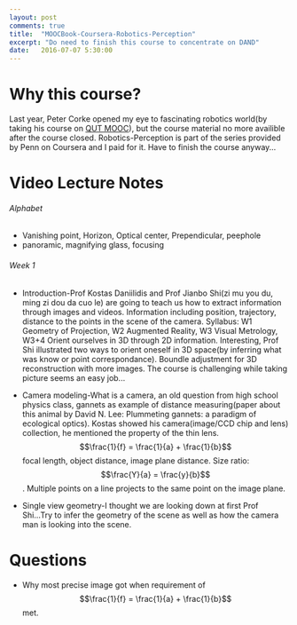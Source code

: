 ```yaml
---
layout: post
comments: true
title:  "MOOCBook-Coursera-Robotics-Perception"
excerpt: "Do need to finish this course to concentrate on DAND"
date:   2016-07-07 5:30:00
---
```


# Why this course?
Last year, Peter Corke opened my eye to fascinating robotics world(by taking his course on [QUT MOOC](mooc.qut.edu.au)), but the course material no more availible after the course closed.
Robotics-Perception is part of the series provided by Penn on Coursera and I paid for it. Have to finish the course anyway...

# Video Lecture Notes

###### Alphabet
+ Vanishing point, Horizon, Optical center, Prependicular, peephole
+ panoramic, magnifying glass, focusing

###### Week 1
+ Introduction-Prof Kostas Daniilidis and Prof Jianbo Shi(zi mu you du, ming zi dou da cuo le) are going to teach us how to extract information through images and videos.
Information including position, trajectory, distance to the points in the scene of the camera. Syllabus: W1 Geometry of Projection, W2 Augmented Reality, W3 Visual Metrology, W3+4 Orient ourselves in 3D through 2D information.
Interesting, Prof Shi illustrated two ways to orient oneself in 3D space(by inferring what was know or point correspondance).
Boundle adjustment for 3D reconstruction with more images. The course is challenging while taking picture seems an easy job...

+ Camera modeling-What is a camera, an old question from high school physics class, gannets as example of distance measuring(paper about this animal by David N. Lee: Plummeting gannets: a paradigm of ecological optics).
Kostas showed his camera(image/CCD chip and lens) collection, he mentioned the property of the thin lens.
$$\frac{1}{f} = \frac{1}{a} + \frac{1}{b}$$
focal length, object distance, image plane distance. Size ratio: $$\frac{Y}{a} = \frac{y}{b}$$. Multiple points on a line projects to the same point on the image plane.

+ Single view geometry-I thought we are looking down at first Prof Shi...Try to infer the geometry of the scene as well as how the camera man is looking into the scene.

# Questions
+ Why most precise image got when requirement of $$\frac{1}{f} = \frac{1}{a} + \frac{1}{b}$$ met.
